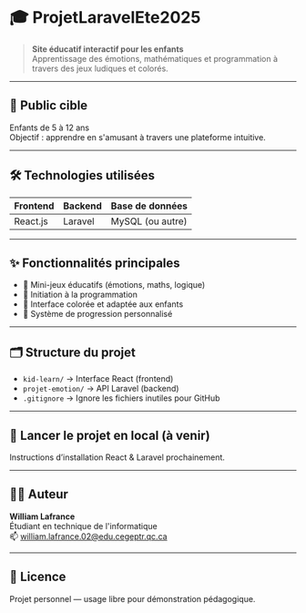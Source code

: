 # 🎓 ProjetLaravelEte2025

> **Site éducatif interactif pour les enfants**  
> Apprentissage des émotions, mathématiques et programmation à travers des jeux ludiques et colorés.

---

## 🧒 Public cible
Enfants de 5 à 12 ans  
Objectif : apprendre en s'amusant à travers une plateforme intuitive.

---

## 🛠️ Technologies utilisées

| Frontend  | Backend   | Base de données |
|-----------|-----------|-----------------|
| React.js  | Laravel   | MySQL (ou autre)|

---

## ✨ Fonctionnalités principales

- 🎲 Mini-jeux éducatifs (émotions, maths, logique)
- 🧠 Initiation à la programmation
- 🎨 Interface colorée et adaptée aux enfants
- 🔐 Système de progression personnalisé

---

## 🗂️ Structure du projet

- `kid-learn/` → Interface React (frontend)
- `projet-emotion/` → API Laravel (backend)
- `.gitignore` → Ignore les fichiers inutiles pour GitHub

---

## 🚀 Lancer le projet en local (à venir)

Instructions d’installation React & Laravel prochainement.

---

## 👨‍💻 Auteur

**William Lafrance**  
Étudiant en technique de l'informatique  
📫 william.lafrance.02@edu.cegeptr.qc.ca

---

## 📜 Licence

Projet personnel — usage libre pour démonstration pédagogique.
